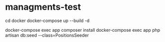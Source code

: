 # managments-test

cd docker
docker-compose up --build -d

docker-compose exec app composer install
docker-compose exec app php artisan db:seed --class=PositionsSeeder
